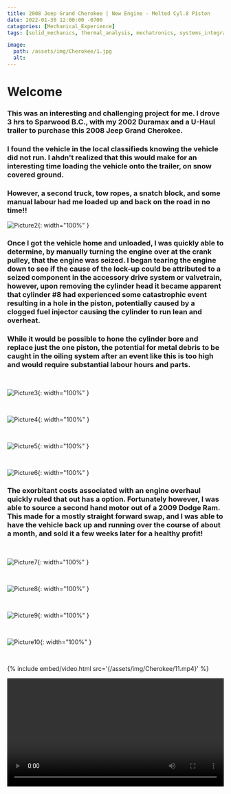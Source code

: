 ```yaml
---
title: 2008 Jeep Grand Cherokee | New Engine - Melted Cyl.8 Piston
date: 2022-01-30 12:00:00 -0700
catagories: [Mechanical_Experience]
tags: [solid_mechanics, thermal_analysis, mechatronics, systems_integration, project_management, sustainable_engineering, manufacturing_processes, material_science, failure_analysis, automotive_engineering, electronics_integration, problem-solving]        #Lower Case

image:
  path: /assets/img/Cherokee/1.jpg
  alt: 
---
```


# Welcome

### This was an interesting and challenging project for me. I drove 3 hrs to Sparwood B.C., with my 2002 Duramax and a U-Haul trailer to purchase this 2008 Jeep Grand Cherokee. 

### I found the vehicle in the local classifieds knowing the vehicle did not run. I ahdn't realized that this would make for an interesting time loading the vehicle onto the trailer, on snow covered ground. 

### However, a second truck, tow ropes, a snatch block, and some manual labour had me loaded up and back on the road in no time!!

![Picture2](/assets/img/Cherokee/2.jpg){: width="100%" }

### Once I got the vehicle home and unloaded, I was quickly able to determine, by manually turning the engine over at the crank pulley, that the engine was seized. I began tearing the engine down to see if the cause of the lock-up could be attributed to a seized component in the accessory drive system or valvetrain, however, upon removing the cylinder head it became apparent that cylinder #8 had experienced some catastrophic event resulting in a hole in the piston, potentially caused by a clogged fuel injector causing the cylinder to run lean and overheat. 

### While it would be possible to hone the cylinder bore and replace just the one piston, the potential for metal debris to be caught in the oiling system after an event like this is too high and would require substantial labour hours and parts.

<br>

![Picture3](/assets/img/Cherokee/3.jpg){: width="100%" }

<br>

![Picture4](/assets/img/Cherokee/4.jpg){: width="100%" }

<br>

![Picture5](/assets/img/Cherokee/5.jpg){: width="100%" }

<br>

![Picture6](/assets/img/Cherokee/6.jpg){: width="100%" }

### The exorbitant costs associated with an engine overhaul quickly ruled that out has a option. Fortunately however, I was able to source a second hand motor out of a 2009 Dodge Ram. This made for a mostly straight forward swap, and I was able to have the vehicle back up and running over the course of about a month, and sold it a few weeks later for a healthy profit!

<br>

![Picture7](/assets/img/Cherokee/7.jpg){: width="100%" }

<br>

![Picture8](/assets/img/Cherokee/8.jpg){: width="100%" }

<br>

![Picture9](/assets/img/Cherokee/9.jpg){: width="100%" }

<br>

![Picture10](/assets/img/Cherokee/10.jpg){: width="100%" }

<br>

{% include embed/video.html src='{/assets/img/Cherokee/11.mp4}' %}

<video src="/assets/img/Cherokee/11.MOV" width="100%"  controls></video>